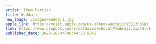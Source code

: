 ```yaml
---
artist: Theo Parrish
title: Wuddaji
new_image: /images/wuddaji.jpg
apple_link: https://music.apple.com/us/album/wuddaji/1531356581
link: https://www.dropbox.com/s/xafdavm59c6ocwt/Wuddaji.zip?dl=1
published_date: 2020-10-04T00:44:33.934Z
---
```

